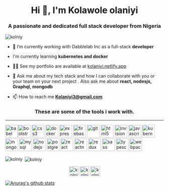 
<h1 align="center">Hi 👋, I'm Kolawole olaniyi</h1>
<h3 align="center">A passionate and dedicated full stack developer from Nigeria</h3>

<p align="left"> <img src="https://komarev.com/ghpvc/?username=kolniy" alt="kolniy" /> </p>

- 🔭 I’m currently working with Dabblelab Inc as a full-stack **developer**

- I'm currently learning **kubernetes and docker**

- 👨‍💻 See my portfolio are available at [kolaniyi.netlify.app](kolaniyi.netlify.app)

- 💬 Ask me about my tech stack and how I can collaborate with you or your team on your next project . Also ask me about **react, nodesjs, Graphql, mongodb**

- 📫 How to reach me **Kolaniyi3@gmail.com**

<h3 align="center">These are some of the tools i work with.</h3>

<hr/>

<p align="left"><img src="https://www.vectorlogo.zone/logos/babeljs/babeljs-icon.svg" alt="babel" width="40" height="40"/><img src="https://devicons.github.io/devicon/devicon.git/icons/bootstrap/bootstrap-plain.svg" alt="bootstrap" width="40" height="40"/> <img src="https://devicons.github.io/devicon/devicon.git/icons/css3/css3-original-wordmark.svg" alt="css3" width="40" height="40"/> <img src="https://devicons.github.io/devicon/devicon.git/icons/docker/docker-original-wordmark.svg" alt="docker" width="40" height="40"/> <img src="https://devicons.github.io/devicon/devicon.git/icons/express/express-original-wordmark.svg" alt="express" width="40" height="40"/> <img src="https://www.vectorlogo.zone/logos/firebase/firebase-icon.svg" alt="firebase" width="40" height="40"/> <img src="https://www.vectorlogo.zone/logos/git-scm/git-scm-icon.svg" alt="git" width="40" height="40"/> <img src="https://devicons.github.io/devicon/devicon.git/icons/html5/html5-original-wordmark.svg" alt="html5" width="40" height="40"/> <img src="https://www.vectorlogo.zone/logos/invisionapp/invisionapp-icon.svg" alt="invision" width="40" height="40"/> <img src="https://devicons.github.io/devicon/devicon.git/icons/javascript/javascript-original.svg" alt="javascript" width="40" height="40"/> <img src="https://www.vectorlogo.zone/logos/kubernetes/kubernetes-icon.svg" alt="kubernetes" width="40" height="40"/> <img src="https://devicons.github.io/devicon/devicon.git/icons/mongodb/mongodb-original-wordmark.svg" alt="mongodb" width="40" height="40"/> <img src="https://devicons.github.io/devicon/devicon.git/icons/mysql/mysql-original-wordmark.svg" alt="mysql" width="40" height="40"/> <img src="https://devicons.github.io/devicon/devicon.git/icons/nodejs/nodejs-original-wordmark.svg" alt="nodejs" width="40" height="40"/> <img src="https://devicons.github.io/devicon/devicon.git/icons/postgresql/postgresql-original-wordmark.svg" alt="postgresql" width="40" height="40"/> <img src="https://devicons.github.io/devicon/devicon.git/icons/react/react-original-wordmark.svg" alt="react" width="40" height="40"/> <img src="https://reactnative.dev/img/header_logo.svg" alt="reactnative" width="40" height="40"/> <img src="https://devicons.github.io/devicon/devicon.git/icons/redux/redux-original.svg" alt="redux" width="40" height="40"/> <img src="https://devicons.github.io/devicon/devicon.git/icons/sass/sass-original.svg" alt="sass" width="40" height="40"/> <img src="https://devicons.github.io/devicon/devicon.git/icons/typescript/typescript-original.svg" alt="typescript" width="40" height="40"/> <img src="https://devicons.github.io/devicon/devicon.git/icons/webpack/webpack-original.svg" alt="webpack" width="40" height="40"/></p><p><img align="left" src="https://github-readme-stats.vercel.app/api/top-langs/?username=kolniy&layout=compact&hide=html" alt="kolniy" /></p>

<p>&nbsp;<img align="center" src="https://github-readme-stats.vercel.app/api?username=kolniy&show_icons=true" alt="kolniy" /></p>

<p align="center"> 
<a href="https://twitter.com/kolniy" target="blank"><img align="center" src="https://cdn.jsdelivr.net/npm/simple-icons@3.0.1/icons/twitter.svg" alt="kolniy" height="30" width="30" /></a>
<a href="https://linkedin.com/in/kolniy" target="blank"><img align="center" src="https://cdn.jsdelivr.net/npm/simple-icons@3.0.1/icons/linkedin.svg" alt="kolniy" height="30" width="30" /></a>
<a href="https://instagram.com/kolniy" target="blank"><img align="center" src="https://cdn.jsdelivr.net/npm/simple-icons@3.0.1/icons/instagram.svg" alt="kolniy" height="30" width="30" /></a>
</p>



[![Anurag's github stats](https://github-readme-stats.vercel.app/api?username=kolniy)](https://github.com/anuraghazra/github-readme-stats)

